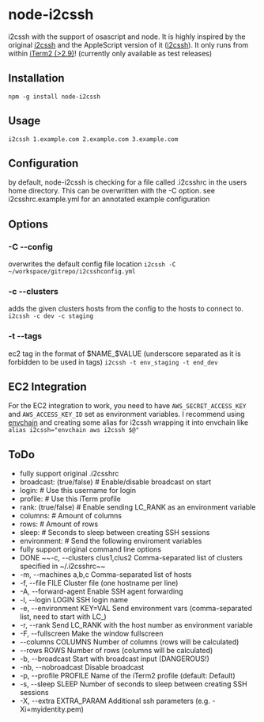 # node-i2cssh
i2cssh with the support of osascript and node.
It is highly inspired by the original [i2cssh](https://github.com/wouterdebie/i2cssh) and the AppleScript version of it ([i2cssh](https://github.com/djui/i2cssh)).
It only runs from within [iTerm2 (>2.9)](https://iterm2.com/)! (currently only available as test releases)

## Installation
`npm -g install node-i2cssh`

## Usage
`i2cssh 1.example.com 2.example.com 3.example.com`

## Configuration

by default, node-i2cssh is checking for a file called .i2csshrc in the users home directory. This can be overwritten with the -C option.
see i2csshrc.example.yml for an annotated example configuration

## Options

### -C --config
overwrites the default config file location
`i2cssh -C ~/workspace/gitrepo/i2csshconfig.yml`

### -c --clusters
adds the given clusters hosts from the config to the hosts to connect to.
`i2cssh -c dev -c staging`

### -t --tags
ec2 tag in the format of $NAME_$VALUE (underscore separated as it is forbidden to be used in tags)
`i2cssh -t env_staging -t end_dev`

## EC2 Integration
For the EC2 integration to work, you need to have `AWS_SECRET_ACCESS_KEY` and `AWS_ACCESS_KEY_ID` set as environment variables.
I recommend using [envchain](https://github.com/sorah/envchain) and creating some alias for i2cssh wrapping it into envchain like
`alias i2cssh="envchain aws i2cssh $@"`

## ToDo

* fully support original .i2csshrc
 * broadcast: (true/false)     # Enable/disable broadcast on start
 * login: <username>           # Use this username for login
 * profile: <iTerm2 profile>   # Use this iTerm profile
 * rank: (true/false)          # Enable sending LC_RANK as an environment variable
 * columns: <cols>             # Amount of columns
 * rows: <rows>                # Amount of rows
 * sleep: <secs>               # Seconds to sleep between creating SSH sessions
 * environment:                # Send the following enviroment variables
* fully support original command line options
 * DONE ~~-c, --clusters clus1,clus2       Comma-separated list of clusters specified in ~/.i2csshrc~~
 * -m, --machines a,b,c             Comma-separated list of hosts
 * -f, --file FILE                  Cluster file (one hostname per line)
 * -A, --forward-agent              Enable SSH agent forwarding
 * -l, --login LOGIN                SSH login name
 * -e, --environment KEY=VAL        Send environment vars (comma-separated list, need to start with LC_)
 * -r, --rank                       Send LC_RANK with the host number as environment variable
 * -F, --fullscreen                 Make the window fullscreen
 * --columns COLUMNS            Number of columns (rows will be calculated)
 * --rows ROWS                  Number of rows (columns will be calculated)
 * -b, --broadcast                  Start with broadcast input (DANGEROUS!)
 * -nb, --nobroadcast               Disable broadcast
 * -p, --profile PROFILE            Name of the iTerm2 profile (default: Default)
 * -s, --sleep SLEEP                Number of seconds to sleep between creating SSH sessions
 * -X, --extra EXTRA_PARAM          Additional ssh parameters (e.g. -Xi=myidentity.pem)
